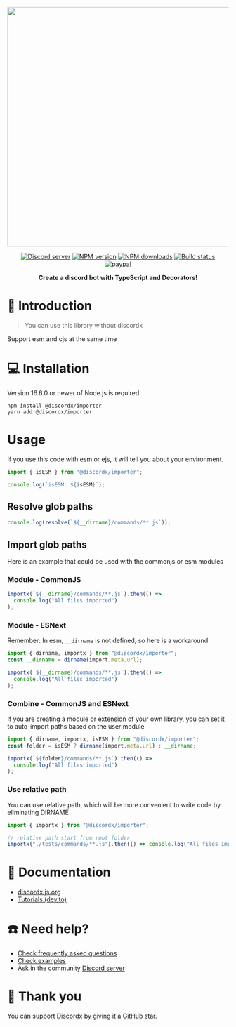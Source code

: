 <div>
  <p align="center">
    <a href="https://discordx.js.org" target="_blank" rel="nofollow">
      <img src="https://discordx.js.org/discordx.svg" width="546" />
    </a>
  </p>
  <p align="center">
    <a href="https://discordx.js.org/discord"
      ><img
        src="https://img.shields.io/discord/874802018361950248?color=5865F2&logo=discord&logoColor=white"
        alt="Discord server"
    /></a>
    <a href="https://www.npmjs.com/package/@discordx/importer"
      ><img
        src="https://img.shields.io/npm/v/@discordx/importer.svg?maxAge=3600"
        alt="NPM version"
    /></a>
    <a href="https://www.npmjs.com/package/@discordx/importer"
      ><img
        src="https://img.shields.io/npm/dt/@discordx/importer.svg?maxAge=3600"
        alt="NPM downloads"
    /></a>
    <a href="https://github.com/discordx-ts/discordx/actions"
      ><img
        src="https://github.com/discordx-ts/discordx/workflows/Build/badge.svg"
        alt="Build status"
    /></a>
    <a href="https://www.paypal.me/vijayxmeena"
      ><img
        src="https://img.shields.io/badge/donate-paypal-F96854.svg"
        alt="paypal"
    /></a>
  </p>
  <p align="center">
    <b> Create a discord bot with TypeScript and Decorators! </b>
  </p>
</div>

# 📖 Introduction

> You can use this library without discordx

Support esm and cjs at the same time

# 💻 Installation

Version 16.6.0 or newer of Node.js is required

```
npm install @discordx/importer
yarn add @discordx/importer
```

# Usage

If you use this code with esm or ejs, it will tell you about your environment.

```ts
import { isESM } from "@discordx/importer";

console.log(`isESM: ${isESM}`);
```

## Resolve glob paths

```ts
console.log(resolve(`${__dirname}/commands/**.js`));
```

## Import glob paths

Here is an example that could be used with the commonjs or esm modules

### Module - CommonJS

```ts
importx(`${__dirname}/commands/**.js`).then(() =>
  console.log("All files imported")
);
```

### Module - ESNext

Remember: In esm, `__dirname` is not defined, so here is a workaround

```ts
import { dirname, importx } from "@discordx/importer";
const __dirname = dirname(import.meta.url);

importx(`${__dirname}/commands/**.js`).then(() =>
  console.log("All files imported")
);
```

### Combine - CommonJS and ESNext

If you are creating a module or extension of your own library, you can set it to auto-import paths based on the user module

```ts
import { dirname, importx, isESM } from "@discordx/importer";
const folder = isESM ? dirname(import.meta.url) : __dirname;

importx(`${folder}/commands/**.js`).then(() =>
  console.log("All files imported")
);
```

### Use relative path

You can use relative path, which will be more convenient to write code by eliminating DIRNAME

```ts
import { importx } from "@discordx/importer";

// relative path start from root folder
importx("./tests/commands/**.js").then(() => console.log("All files imported"));
```

# 📜 Documentation

- [discordx.js.org](https://discordx.js.org)
- [Tutorials (dev.to)](https://dev.to/oceanroleplay/series/14317)

# ☎️ Need help?

- [Check frequently asked questions](https://discordx.js.org/docs/faq)
- [Check examples](https://github.com/discordx-ts/discordx/tree/main/packages/discordx/examples)
- Ask in the community [Discord server](https://discordx.js.org/discord)

# 💖 Thank you

You can support [Discordx](https://www.npmjs.com/package/discordx) by giving it a [GitHub](https://github.com/discordx-ts/discordx) star.
